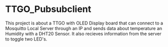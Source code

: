 # TTGO_Pubsubclient
This project is about a TTGO with OLED Display board that can connect to a Mosquitto Local Server through an IP and sends data about temperature an Humidity with a DHT20 Sensor. It also recieves information from the server to toggle two LED's.
